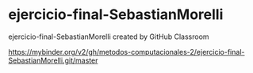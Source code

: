 # ejercicio-final-SebastianMorelli
ejercicio-final-SebastianMorelli created by GitHub Classroom

https://mybinder.org/v2/gh/metodos-computacionales-2/ejercicio-final-SebastianMorelli.git/master
